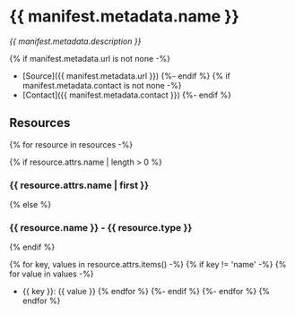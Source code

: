 # {{ manifest.metadata.name }}

*{{ manifest.metadata.description }}*

{% if manifest.metadata.url is not none -%}
* [Source]({{ manifest.metadata.url }})
{%- endif %}
{% if manifest.metadata.contact is not none -%}
* [Contact]({{ manifest.metadata.contact }})
{%- endif %}

## Resources

{% for resource in resources -%}

{% if resource.attrs.name | length > 0 %}
### {{ resource.attrs.name | first }}
{% else %}
### {{ resource.name }} - {{ resource.type }}
{% endif %}

{% for key, values in resource.attrs.items() -%}
{% if key != 'name' -%}
{% for value in values -%}
* {{ key }}: {{ value }}
{% endfor %}
{%- endif %}
{%- endfor %}
{% endfor %}
